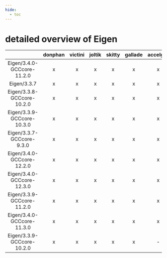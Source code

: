 ```yaml
---
hide:
  - toc
---
```


detailed overview of Eigen
==========================

| |donphan|victini|joltik|skitty|gallade|accelgor|swalot|doduo|
| :---: | :---: | :---: | :---: | :---: | :---: | :---: | :---: | :---: |
|Eigen/3.4.0-GCCcore-11.2.0|x|x|x|x|x|x|x|x|
|Eigen/3.3.7|x|x|x|x|x|x|x|x|
|Eigen/3.3.8-GCCcore-10.2.0|x|x|x|x|x|x|x|x|
|Eigen/3.3.9-GCCcore-10.3.0|x|x|x|x|x|x|x|x|
|Eigen/3.3.7-GCCcore-9.3.0|x|x|x|x|x|x|x|x|
|Eigen/3.4.0-GCCcore-12.2.0|x|x|x|x|x|x|x|x|
|Eigen/3.4.0-GCCcore-12.3.0|x|x|x|x|x|x|x|x|
|Eigen/3.3.9-GCCcore-11.2.0|x|x|x|x|x|x|x|x|
|Eigen/3.4.0-GCCcore-11.3.0|x|x|x|x|x|x|x|x|
|Eigen/3.3.9-GCCcore-10.2.0|x|x|x|x|x|-|-|-|
